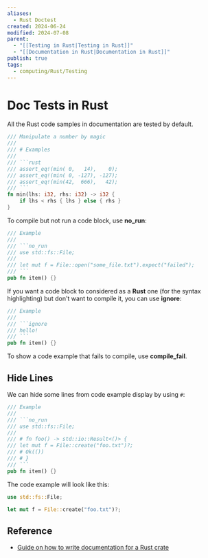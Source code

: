 ```yaml
---
aliases:
  - Rust Doctest
created: 2024-06-24
modified: 2024-07-08
parent:
  - "[[Testing in Rust|Testing in Rust]]"
  - "[[Documentation in Rust|Documentation in Rust]]"
publish: true
tags:
  - computing/Rust/Testing
---
```


# Doc Tests in Rust

All the Rust code samples in documentation are tested by default.
```rust
/// Manipulate a number by magic
///
/// # Examples
///
/// ```rust
/// assert_eq!(min( 0,   14),    0);
/// assert_eq!(min( 0, -127), -127);
/// assert_eq!(min(42,  666),   42);
/// ```
fn min(lhs: i32, rhs: i32) -> i32 {
	if lhs < rhs { lhs } else { rhs }
}
```

To compile but not run a code block, use **no_run**:

```rust
/// Example
///
/// ```no_run
/// use std::fs::File;
///
/// let mut f = File::open("some_file.txt").expect("failed");
/// ```
pub fn item() {}
```

If you want a code block to considered as a **Rust** one (for the syntax highlighting) but don't want to compile it, you can use **ignore**:
```rust
/// Example
///
/// ```ignore
/// hello!
/// ```
pub fn item() {}
```

To show a code example that fails to compile, use **compile_fail**.

## Hide Lines
We can hide some lines from code example display by using `#`:

```rust
/// Example
///
/// ```no_run
/// use std::fs::File;
///
/// # fn foo() -> std::io::Result<()> {
/// let mut f = File::create("foo.txt")?;
/// # Ok(())
/// # }
/// ```
pub fn item() {}
```

The code example will look like this:

```rust
use std::fs::File;

let mut f = File::create("foo.txt")?;
```
## Reference
- [Guide on how to write documentation for a Rust crate](https://blog.guillaume-gomez.fr/articles/2020-03-12+Guide+on+how+to+write+documentation+for+a+Rust+crate)